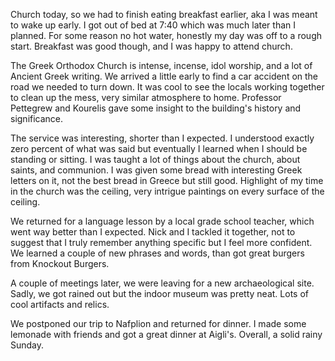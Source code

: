 Church today, so we had to finish eating breakfast earlier, aka I was meant to wake up early. I got out of bed at 7:40 which was much later than I planned. For some reason no hot water, honestly my day was off to a rough start. Breakfast was good though, and I was happy to attend church.

The Greek Orthodox Church is intense, incense, idol worship, and a lot of Ancient Greek writing. We arrived a little early to find a car accident on the road we needed to turn down. It was cool to see the locals working together to clean up the mess, very similar atmosphere to home. Professor Pettegrew and Kourelis gave some insight to the building's history and significance. 

The service was interesting, shorter than I expected. I understood exactly zero percent of what was said but eventually I learned when I should be standing or sitting. I was taught a lot of things about the church, about saints, and communion. I was given some bread with interesting Greek letters on it, not the best bread in Greece but still good. Highlight of my time in the church was the ceiling, very intrigue paintings on every surface of the ceiling.  

We returned for a language lesson by a local grade school teacher, which went way better than I expected. Nick and I tackled it together, not to suggest that I truly remember anything specific but I feel more confident. We learned a couple of new phrases and words, than got great burgers from Knockout Burgers.

A couple of meetings later, we were leaving for a new archaeological site. Sadly, we got rained out but the indoor museum was pretty neat. Lots of cool artifacts and relics. 

We postponed our trip to Nafplion and returned for dinner. I made some lemonade with friends and got a great dinner at Aigli's. Overall, a solid rainy Sunday.